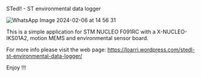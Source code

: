 STedl! - ST environmental data logger


![WhatsApp Image 2024-02-06 at 14 56 31](https://github.com/loarri/STedl/assets/13197186/e8dfae13-10b2-4cab-a03d-bbedfb0e6763)

This is a simple application for STM NUCLEO F091RC with a X-NUCLEO-IKS01A2, motion MEMS and environmental sensor board.

For more info please visit the web page:
https://loarri.wordpress.com/stedl-st-environmental-data-logger/

Enjoy !!!
